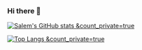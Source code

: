 ### Hi there 👋

<!--
**Salem20m/Salem20m** is a ✨ _special_ ✨ repository because its `README.md` (this file) appears on your GitHub profile.

Here are some ideas to get you started:

- 🔭 I’m currently working on ...
- 🌱 I’m currently learning ...
- 👯 I’m looking to collaborate on ...
- 🤔 I’m looking for help with ...
- 💬 Ask me about ...
- 📫 How to reach me: ...
- 😄 Pronouns: ...
- ⚡ Fun fact: ...
-->

[![Salem's GitHub stats &count_private=true](https://github-readme-stats.vercel.app/api?username=salem20m)](https://github.com/anuraghazra/github-readme-stats)

[![Top Langs &count_private=true](https://github-readme-stats.vercel.app/api/top-langs/?username=salem20m)](https://github.com/anuraghazra/github-readme-stats) 

